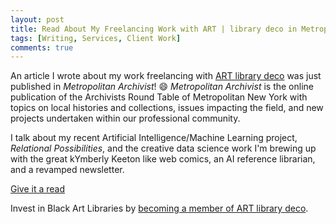 ```yaml
---
layout: post
title: Read About My Freelancing Work with ART | library deco in Metropolitan Archivist
tags: [Writing, Services, Client Work]
comments: true
---
```


An article I wrote about my work freelancing with [ART library deco](https://artlibrarydeco.space/) was just published in _Metropolitan Archivist_! 😄 _Metropolitan Archivist_ is the online publication of the Archivists Round Table of Metropolitan New York with topics on local histories and collections, issues impacting the field, and new projects undertaken within our professional community. 

I talk about my recent Artificial Intelligence/Machine Learning project, _Relational Possibilities_, and the creative data science work I'm brewing up with the great kYmberly Keeton like web comics, an AI reference librarian, and a revamped newsletter.

[Give it a read](https://medium.com/metropolitan-archivist/the-creative-colab-artificial-intelligence-and-webcomics-at-art-library-deco-5893da1fe17d)

Invest in Black Art Libraries by [becoming a member of ART library deco](https://artlibrarydeco.space/donate/).
